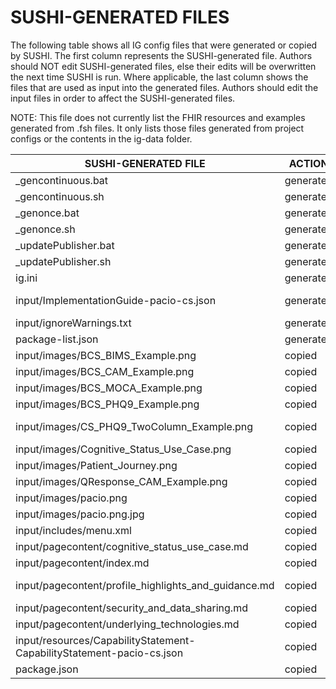 # SUSHI-GENERATED FILES #

The following table shows all IG config files that were generated or copied by SUSHI.  The first column
represents the SUSHI-generated file. Authors should NOT edit SUSHI-generated files, else their edits will
be overwritten the next time SUSHI is run. Where applicable, the last column shows the files that are used
as input into the generated files. Authors should edit the input files in order to affect the SUSHI-generated
files.

NOTE: This file does not currently list the FHIR resources and examples generated from .fsh files. It only
lists those files generated from project configs or the contents in the ig-data folder.

| SUSHI-GENERATED FILE                                                  | ACTION    | INPUT FILE(S)                                                       |
| --------------------------------------------------------------------- | --------- | ------------------------------------------------------------------- |
| _gencontinuous.bat                                                    | generated |                                                                     |
| _gencontinuous.sh                                                     | generated |                                                                     |
| _genonce.bat                                                          | generated |                                                                     |
| _genonce.sh                                                           | generated |                                                                     |
| _updatePublisher.bat                                                  | generated |                                                                     |
| _updatePublisher.sh                                                   | generated |                                                                     |
| ig.ini                                                                | generated | ../ig-data/ig.ini, ../package.json                                  |
| input/ImplementationGuide-pacio-cs.json                               | generated | ../ig-data/ig.ini, ../package.json, {all input resources and pages} |
| input/ignoreWarnings.txt                                              | generated |                                                                     |
| package-list.json                                                     | generated | ../package.json                                                     |
| input/images/BCS_BIMS_Example.png                                     | copied    | ../ig-data/input/images/BCS_BIMS_Example.png                        |
| input/images/BCS_CAM_Example.png                                      | copied    | ../ig-data/input/images/BCS_CAM_Example.png                         |
| input/images/BCS_MOCA_Example.png                                     | copied    | ../ig-data/input/images/BCS_MOCA_Example.png                        |
| input/images/BCS_PHQ9_Example.png                                     | copied    | ../ig-data/input/images/BCS_PHQ9_Example.png                        |
| input/images/CS_PHQ9_TwoColumn_Example.png                            | copied    | ../ig-data/input/images/CS_PHQ9_TwoColumn_Example.png               |
| input/images/Cognitive_Status_Use_Case.png                            | copied    | ../ig-data/input/images/Cognitive_Status_Use_Case.png               |
| input/images/Patient_Journey.png                                      | copied    | ../ig-data/input/images/Patient_Journey.png                         |
| input/images/QResponse_CAM_Example.png                                | copied    | ../ig-data/input/images/QResponse_CAM_Example.png                   |
| input/images/pacio.png                                                | copied    | ../ig-data/input/images/pacio.png                                   |
| input/images/pacio.png.jpg                                            | copied    | ../ig-data/input/images/pacio.png.jpg                               |
| input/includes/menu.xml                                               | copied    | ../ig-data/input/includes/menu.xml                                  |
| input/pagecontent/cognitive_status_use_case.md                        | copied    | ../ig-data/input/pagecontent/cognitive_status_use_case.md           |
| input/pagecontent/index.md                                            | copied    | ../ig-data/input/pagecontent/index.md                               |
| input/pagecontent/profile_highlights_and_guidance.md                  | copied    | ../ig-data/input/pagecontent/profile_highlights_and_guidance.md     |
| input/pagecontent/security_and_data_sharing.md                        | copied    | ../ig-data/input/pagecontent/security_and_data_sharing.md           |
| input/pagecontent/underlying_technologies.md                          | copied    | ../ig-data/input/pagecontent/underlying_technologies.md             |
| input/resources/CapabilityStatement-CapabilityStatement-pacio-cs.json | copied    | ../ig-data/input/resources/CapabilityStatement-cognitive_pacio.json |
| package.json                                                          | copied    | ../package.json                                                     |